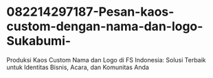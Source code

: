 # 082214297187-Pesan-kaos-custom-dengan-nama-dan-logo-Sukabumi-
Produksi Kaos Custom Nama dan Logo di FS Indonesia: Solusi Terbaik untuk Identitas Bisnis, Acara, dan Komunitas Anda

